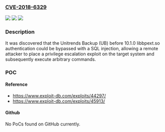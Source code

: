 ### [CVE-2018-6329](https://cve.mitre.org/cgi-bin/cvename.cgi?name=CVE-2018-6329)
![](https://img.shields.io/static/v1?label=Product&message=n%2Fa&color=blue)
![](https://img.shields.io/static/v1?label=Version&message=n%2Fa&color=blue)
![](https://img.shields.io/static/v1?label=Vulnerability&message=n%2Fa&color=brighgreen)

### Description

It was discovered that the Unitrends Backup (UB) before 10.1.0 libbpext.so authentication could be bypassed with a SQL injection, allowing a remote attacker to place a privilege escalation exploit on the target system and subsequently execute arbitrary commands.

### POC

#### Reference
- https://www.exploit-db.com/exploits/44297/
- https://www.exploit-db.com/exploits/45913/

#### Github
No PoCs found on GitHub currently.

